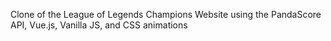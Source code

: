 Clone of the League of Legends Champions Website using the PandaScore API, Vue.js, Vanilla JS, and CSS animations
